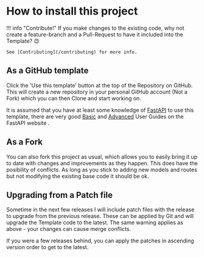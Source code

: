 # How to install this project

!!! info "Contribute!"
    If you make changes to the existing code, why not create a
    feature-branch and a Pull-Request to have it included into the Template? 😊

    See [Contributing](/contributing) for more info.

## As a GitHub template

Click the 'Use this template' button at the top of the Repository on GitHub.
This will create a new repository in your personal GitHub account (Not a Fork)
which you can then Clone and start working on.

It is assumed that you have at least some knowledge of
[FastAPI](https://fastapi.tiangolo.com/) to use this template, there are very
good [Basic](https://fastapi.tiangolo.com/tutorial/) and
[Advanced](https://fastapi.tiangolo.com/advanced/) User Guides on the FastAPI
website .

## As a Fork

You can also fork this project as usual, which allows you to easily bring it up
to date with changes and improvements as they happen. This does have the
posibility of conflicts. As long as you stick to adding new models and routes
but not modifying the existing base code it should be ok.

## Upgrading from a Patch file

Sometime in the next few releases I will include patch files with the release to
upgrade from the previous release. These can be applied by Git and will upgrade
the Template code to the latest. The same warning applies as above - your
changes can cause merge conflicts.

If you were a few releases behind, you can apply the patches in ascending
version order to get to the latest.

